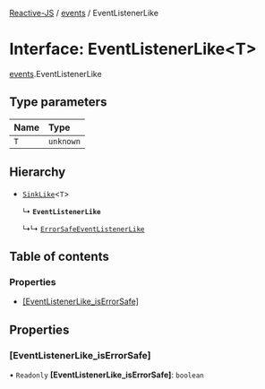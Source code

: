 [Reactive-JS](../README.md) / [events](../modules/events.md) / EventListenerLike

# Interface: EventListenerLike<T\>

[events](../modules/events.md).EventListenerLike

## Type parameters

| Name | Type |
| :------ | :------ |
| `T` | `unknown` |

## Hierarchy

- [`SinkLike`](events.SinkLike.md)<`T`\>

  ↳ **`EventListenerLike`**

  ↳↳ [`ErrorSafeEventListenerLike`](events.ErrorSafeEventListenerLike.md)

## Table of contents

### Properties

- [[EventListenerLike\_isErrorSafe]](events.EventListenerLike.md#[eventlistenerlike_iserrorsafe])

## Properties

### [EventListenerLike\_isErrorSafe]

• `Readonly` **[EventListenerLike\_isErrorSafe]**: `boolean`
